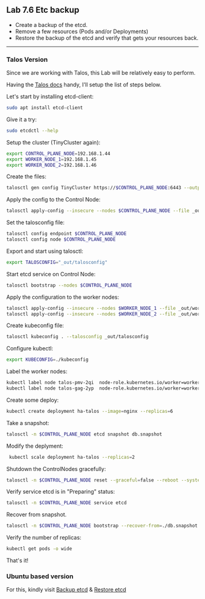 ## Lab 7.6 Etc backup

- Create a backup of the etcd.
- Remove a few resources (Pods and/or Deployments)
- Restore the backup of the etcd and verify that gets your resources back.

---------------------------------------

### Talos Version

Since we are working with Talos, this Lab will be relatively easy to perform.

Having the [Talos docs](https://www.talos.dev/v1.9/advanced/disaster-recovery/) handy, I'll setup the list of steps below.


Let's start by installing etcd-client:

```bash
sudo apt install etcd-client
```


Give it a try:
```bash
sudo etcdctl --help
```

Setup the cluster (TinyCluster again):
```bash
export CONTROL_PLANE_NODE=192.168.1.44
export WORKER_NODE_1=192.168.1.45
export WORKER_NODE_2=192.168.1.46
```

Create the files:
```bash
talosctl gen config TinyCluster https://$CONTROL_PLANE_NODE:6443 --output-dir _out 
```

Apply the config to the Control Node:
```bash
talosctl apply-config --insecure --nodes $CONTROL_PLANE_NODE --file _out/controlplane.yaml
```

Set the talosconfig file:
```bash
talosctl config endpoint $CONTROL_PLANE_NODE
talosctl config node $CONTROL_PLANE_NODE
```
Export and start using talosctl:
```bash
export TALOSCONFIG="_out/talosconfig"
```
Start etcd service on Control Node:
```bash
talosctl bootstrap --nodes $CONTROL_PLANE_NODE
```

Apply the configuration to the worker nodes:

```bash
talosctl apply-config --insecure --nodes $WORKER_NODE_1 --file _out/worker.yaml
talosctl apply-config --insecure --nodes $WORKER_NODE_2 --file _out/worker.yaml
```

Create kubeconfig file:
```bash
talosctl kubeconfig . --talosconfig _out/talosconfig
```

Configure kubectl:
```bash
export KUBECONFIG=./kubeconfig
```

Label the worker nodes:
```bash
kubectl label node talos-pmv-2qi  node-role.kubernetes.io/worker=worker
kubectl label node talos-gag-2yp  node-role.kubernetes.io/worker=worker
```

Create some deploy:
```bash
kubectl create deployment ha-talos --image=nginx --replicas=6
```

Take a snapshot:
```bash
talosctl -n $CONTROL_PLANE_NODE etcd snapshot db.snapshot
```

Modify the deplyment:
```bash
 kubectl scale deployment ha-talos --replicas=2
```

Shutdown the ControlNodes gracefully:
```bash
talosctl -n $CONTROL_PLANE_NODE reset --graceful=false --reboot --system-labels-to-wipe=EPHEMERAL
```

Verify service etcd is in "Preparing" status:
```bash
talosctl -n $CONTROL_PLANE_NODE service etcd
```
Recover from snapshot.
```bash
talosctl -n $CONTROL_PLANE_NODE bootstrap --recover-from=./db.snapshot
```

Verify the number of replicas:
```bash
kubectl get pods -o wide
```

That's it!

### Ubuntu based version

For this, kindly visit [Backup etcd](https://github.com/AlejandroSobral/CKA/blob/main/Lessons/Lesson%207%20-%20Node%20Maintenance/7.2%20-%20Backing%20up%20Etcd/7.2%20-%20Backing%20up%20Etcd.md#backing-up-etcd) & [Restore etcd](https://github.com/AlejandroSobral/CKA/blob/main/Lessons/Lesson%207%20-%20Node%20Maintenance/7.3%20-%20Restoring%20etcd/7.3%20-%20Restoring%20etc.md#restoring-etcd)